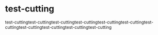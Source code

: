 # test-cutting
test-cuttingtest-cuttingtest-cuttingtest-cuttingtest-cuttingtest-cuttingtest-cuttingtest-cuttingtest-cuttingtest-cuttingtest-cutting
